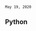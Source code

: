                                                                                                                                                     May 19, 2020

## Python 
